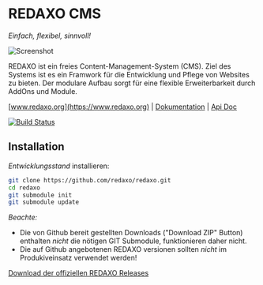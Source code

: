 REDAXO CMS
==========

*Einfach, flexibel, sinnvoll!*

![Screenshot](https://raw.githubusercontent.com/redaxo/redaxo/assets/redaxo_01.png)

REDAXO ist ein freies Content-Management-System (CMS). Ziel des Systems ist es ein Framwork für die Entwicklung und Pflege von Websites zu bieten. Der modulare Aufbau sorgt für eine flexible Erweiterbarkeit durch AddOns und Module. 

[www.redaxo.org](https://www.redaxo.org) | [Dokumentation](https://redaxo.org/doku/master) | [Api Doc](https://redaxo.org/api/master/)

[![Build Status](https://secure.travis-ci.org/redaxo/redaxo.svg?branch=master)](https://travis-ci.org/redaxo/redaxo)

Installation
------------

*Entwicklungsstand* installieren:

```sh
git clone https://github.com/redaxo/redaxo.git
cd redaxo
git submodule init
git submodule update
```

*Beachte:*
- Die von Github bereit gestellten Downloads ("Download ZIP" Button) enthalten *nicht* die nötigen GIT Submodule, funktionieren daher nicht.
- Die auf Github angebotenen REDAXO versionen sollten *nicht* im Produkiveinsatz verwendet werden!

[Download der offiziellen REDAXO Releases](https://github.com/redaxo/redaxo/releases)
